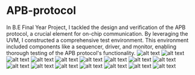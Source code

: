 # APB-protocol
In B.E Final Year Project, I tackled the design and verification of the APB protocol, a crucial element for on-chip communication. By leveraging the UVM, I constructed a comprehensive test environment. This environment included components like a sequencer, driver, and monitor, enabling thorough testing of the APB protocol's functionality.
![alt text](APB_P1_page-0001.jpg) ![alt text](APB_P1_page-0002.jpg) ![alt text](APB_P1_page-0003.jpg) ![alt text](APB_P1_page-0004.jpg) ![alt text](APB_P1_page-0005.jpg) ![alt text](APB_P1_page-0006.jpg) ![alt text](APB_P1_page-0007.jpg) ![alt text](APB_P1_page-0008.jpg) ![alt text](APB_P1_page-0009.jpg) ![alt text](APB_P1_page-0010.jpg) ![alt text](APB_P1_page-0011.jpg) ![alt text](APB_P1_page-0012.jpg) ![alt text](APB_P1_page-0013.jpg) ![alt text](APB_P1_page-0014.jpg) ![alt text](APB_P1_page-0015.jpg) ![alt text](APB_P1_page-0016.jpg)